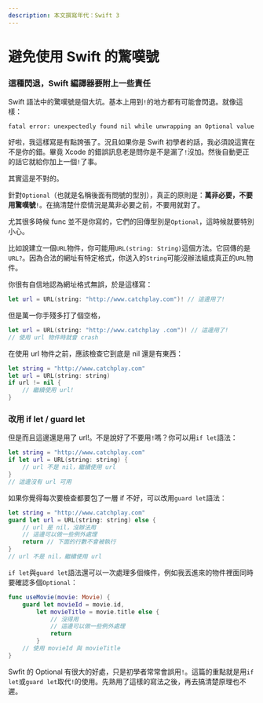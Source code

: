 ```yaml
---
description: 本文撰寫年代：Swift 3
---
```


# 避免使用 Swift 的驚嘆號

### 這種閃退，Swift 編譯器要附上一些責任

Swift 語法中的驚嘆號是個大坑。基本上用到`!`的地方都有可能會閃退。就像這樣：

`fatal error: unexpectedly found nil while unwrapping an Optional value`

好啦，我這樣寫是有點誇張了。況且如果你是 Swift 初學者的話，我必須說這實在不是你的錯。畢竟 Xcode 的錯誤訊息老是問你是不是漏了`!`沒加。然後自動更正的話它就給你加上一個`!`了事。

其實這是不對的。

針對`Optional`（也就是名稱後面有問號的型別），真正的原則是：**萬非必要，不要用驚嘆號**`!`。在搞清楚什麼情況是萬非必要之前，不要用就對了。

尤其很多時候 func 並不是你寫的，它們的回傳型別是`Optional`，這時候就要特別小心。

比如說建立一個`URL`物件，你可能用`URL(string: String)`這個方法。它回傳的是`URL?`。因為合法的網址有特定格式，你送入的`String`可能沒辦法組成真正的`URL`物件。

你很有自信地認為網址格式無誤，於是這樣寫：

```swift
let url = URL(string: "http://www.catchplay.com")! // 這邊用了!
```

但是萬一你手殘多打了個空格，

```swift
let url = URL(string: "http://www.catchplay .com")! // 這邊用了!
// 使用 url 物件時就會 crash
```

在使用 url 物件之前，應該檢查它到底是 nil 還是有東西：

```swift
let string = "http://www.catchplay.com"
let url = URL(string: string)
if url != nil {
    // 繼續使用 url!
}
```

### 改用 if let / guard let

但是而且這邊還是用了 url!。不是說好了不要用`!`嗎？你可以用`if let`語法：

```swift
let string = "http://www.catchplay.com"
if let url = URL(string: string) {
    // url 不是 nil，繼續使用 url
}
// 這邊沒有 url 可用
```

如果你覺得每次要檢查都要包了一層 if 不好，可以改用`guard let`語法：

```swift
let string = "http://www.catchplay.com"
guard let url = URL(string: string) else {
    // url 是 nil，沒辦法用
    // 這邊可以做一些例外處理
    return // 下面的行數不會被執行
}
// url 不是 nil，繼續使用 url
```

`if let`與`guard let`語法還可以一次處理多個條件，例如我丟進來的物件裡面同時要確認多個`Optional`：

```swift
func useMovie(movie: Movie) {
    guard let movieId = movie.id,
        let movieTitle = movie.title else {
            // 沒得用
            // 這邊可以做一些例外處理
            return
        }
    // 使用 movieId 與 movieTitle
}
```

Swfit 的 Optional 有很大的好處，只是初學者常常會誤用`!`。這篇的重點就是用`if let`或`guard let`取代`!`的使用。先熟用了這樣的寫法之後，再去搞清楚原理也不遲。

